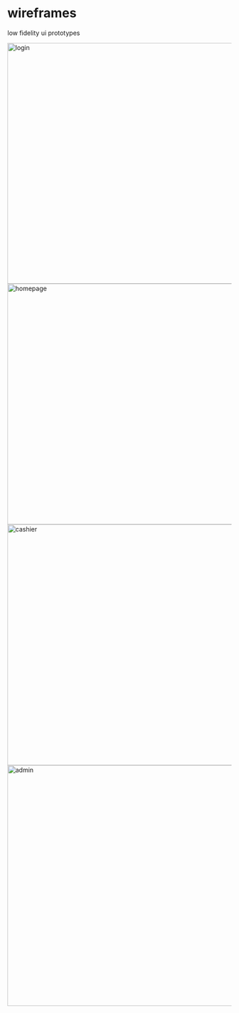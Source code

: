 # wireframes

low fidelity ui prototypes


<img width="960" height="540" alt="login" src="https://github.com/user-attachments/assets/c09ccc47-6110-4980-a6c6-bb4610e5f9fb" />


<img width="960" height="540" alt="homepage" src="https://github.com/user-attachments/assets/d602c7d4-1d8c-4645-9d46-17b9cb12d45e" />


<img width="960" height="540" alt="cashier" src="https://github.com/user-attachments/assets/18361eac-ccf5-40a4-9e6a-11672a11b85a" />


<img width="960" height="540" alt="admin" src="https://github.com/user-attachments/assets/f7e555ee-915f-46f8-973e-280314ed63b3" />

